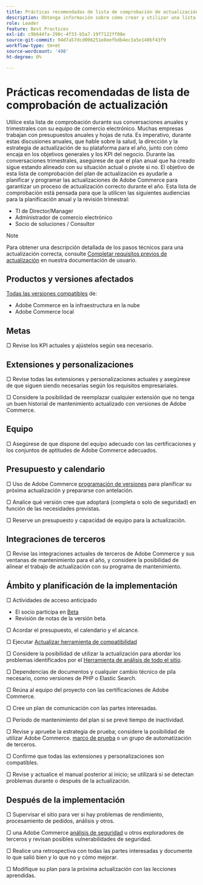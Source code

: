 ```yaml
---
title: Prácticas recomendadas de lista de comprobación de actualización
description: Obtenga información sobre cómo crear y utilizar una lista de comprobación de actualización para planificar su estrategia de actualización de Adobe Commerce y Magento Open Source.
role: Leader
feature: Best Practices
exl-id: c9b644fa-290c-4f33-b5a7-19f7122ff08e
source-git-commit: 94d7a57dcd006251e8eefbdb4ec3a5e140bf43f9
workflow-type: tm+mt
source-wordcount: '498'
ht-degree: 0%

---
```


# Prácticas recomendadas de lista de comprobación de actualización

Utilice esta lista de comprobación durante sus conversaciones anuales y trimestrales con su equipo de comercio electrónico. Muchas empresas trabajan con presupuestos anuales y hojas de ruta. Es imperativo, durante estas discusiones anuales, que hable sobre la salud, la dirección y la estrategia de actualización de su plataforma para el año, junto con cómo encaja en los objetivos generales y los KPI del negocio. Durante las conversaciones trimestrales, asegúrese de que el plan anual que ha creado sigue estando alineado con su situación actual o pivote si no. El objetivo de esta lista de comprobación del plan de actualización es ayudarle a planificar y programar las actualizaciones de Adobe Commerce para garantizar un proceso de actualización correcto durante el año. Esta lista de comprobación está pensada para que la utilicen las siguientes audiencias para la planificación anual y la revisión trimestral:

- TI de Director/Manager
- Administrador de comercio electrónico
- Socio de soluciones / Consultor

>[!NOTE]
>
>Para obtener una descripción detallada de los pasos técnicos para una actualización correcta, consulte [Completar requisitos previos de actualización](../../../upgrade/prepare/prerequisites.md) en nuestra documentación de usuario.

## Productos y versiones afectados

[Todas las versiones compatibles](../../../release/versions.md) de:

- Adobe Commerce en la infraestructura en la nube
- Adobe Commerce local

## Metas

▢ Revise los KPI actuales y ajústelos según sea necesario.

## Extensiones y personalizaciones

▢ Revise todas las extensiones y personalizaciones actuales y asegúrese de que siguen siendo necesarias según los requisitos empresariales.

▢ Considere la posibilidad de reemplazar cualquier extensión que no tenga un buen historial de mantenimiento actualizado con versiones de Adobe Commerce.

## Equipo

▢ Asegúrese de que dispone del equipo adecuado con las certificaciones y los conjuntos de aptitudes de Adobe Commerce adecuados.

## Presupuesto y calendario

▢ Uso de Adobe Commerce [programación de versiones](../../../release/schedule.md) para planificar su próxima actualización y prepararse con antelación.

▢ Analice qué versión cree que adoptará (completa o solo de seguridad) en función de las necesidades previstas.

▢ Reserve un presupuesto y capacidad de equipo para la actualización.

## Integraciones de terceros

▢ Revise las integraciones actuales de terceros de Adobe Commerce y sus ventanas de mantenimiento para el año, y considere la posibilidad de alinear el trabajo de actualización con su programa de mantenimiento.

## Ámbito y planificación de la implementación

▢ Actividades de acceso anticipado

- El socio participa en [Beta](../../../release/beta.md)
- Revisión de notas de la versión beta.

▢ Acordar el presupuesto, el calendario y el alcance.

▢ Ejecutar [Actualizar herramienta de compatibilidad](../../../upgrade/upgrade-compatibility-tool/overview.md)

▢ Considere la posibilidad de utilizar la actualización para abordar los problemas identificados por el [Herramienta de análisis de todo el sitio](../../../tools/site-wide-analysis-tool/intro.md).

▢ Dependencias de documentos y cualquier cambio técnico de pila necesario, como versiones de PHP o Elastic Search.

▢ Reúna al equipo del proyecto con las certificaciones de Adobe Commerce.

▢ Cree un plan de comunicación con las partes interesadas.

▢ Período de mantenimiento del plan si se prevé tiempo de inactividad.

▢ Revise y apruebe la estrategia de prueba; considere la posibilidad de utilizar Adobe Commerce. [marco de prueba](https://developer.adobe.com/commerce/testing/) o un grupo de automatización de terceros.

▢ Confirme que todas las extensiones y personalizaciones son compatibles.

▢ Revise y actualice el manual posterior al inicio; se utilizará si se detectan problemas durante o después de la actualización.

## Después de la implementación

▢ Supervisar el sitio para ver si hay problemas de rendimiento, procesamiento de pedidos, análisis y otros.

▢ una Adobe Commerce [análisis de seguridad](https://account.magento.com/scanner/dashboard/) u otros exploradores de terceros y revisan posibles vulnerabilidades de seguridad.

▢ Realice una retrospectiva con todas las partes interesadas y documente lo que salió bien y lo que no y cómo mejorar.

▢ Modifique su plan para la próxima actualización con las lecciones aprendidas.
